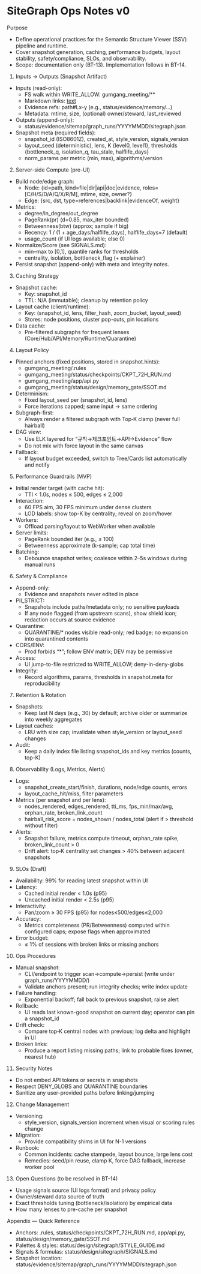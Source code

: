 # SiteGraph Ops Notes v0

Purpose
- Define operational practices for the Semantic Structure Viewer (SSV) pipeline and runtime.
- Cover snapshot generation, caching, performance budgets, layout stability, safety/compliance, SLOs, and observability.
- Scope: documentation only (BT-13). Implementation follows in BT-14.

1) Inputs → Outputs (Snapshot Artifact)
- Inputs (read-only):
  - FS walk within WRITE_ALLOW: gumgang_meeting/**
  - Markdown links: [text](path)
  - Evidence refs: path#Lx-y (e.g., status/evidence/memory/…)
  - Metadata: mtime, size, (optional) owner/steward, last_reviewed
- Outputs (append-only):
  - status/evidence/sitemap/graph_runs/YYYYMMDD/sitegraph.json
- Snapshot meta (required fields):
  - snapshot_id (ISO8601Z), created_at, style_version, signals_version
  - layout_seed (deterministic), lens, K {level0, level1}, thresholds {bottleneck_q, isolation_q, tau_stale, halflife_days}
  - norm_params per metric (min, max), algorithms/version

2) Server-side Compute (pre-UI)
- Build node/edge graph:
  - Node: {id=path, kind=file|dir|api|doc|evidence, roles=[C/H/S/D/A/Q/X/R/M], mtime, size, owner?}
  - Edge: {src, dst, type=references|backlink|evidenceOf, weight}
- Metrics:
  - degree/in_degree/out_degree
  - PageRank(pr) (d=0.85, max_iter bounded)
  - Betweenness(btw) (approx; sample if big)
  - Recency: 1 / (1 + age_days/halflife_days), halflife_days=7 (default)
  - usage_count (if UI logs available; else 0)
- Normalize/Score (see SIGNALS.md):
  - min–max to [0,1], quantile ranks for thresholds
  - centrality, isolation, bottleneck_flag (+ explainer)
- Persist snapshot (append-only) with meta and integrity notes.

3) Caching Strategy
- Snapshot cache:
  - Key: snapshot_id
  - TTL: N/A (immutable); cleanup by retention policy
- Layout cache (client/runtime):
  - Key: (snapshot_id, lens, filter_hash, zoom_bucket, layout_seed)
  - Stores: node positions, cluster pop-outs, pin locations
- Data cache:
  - Pre-filtered subgraphs for frequent lenses (Core/Hub/API/Memory/Runtime/Quarantine)

4) Layout Policy
- Pinned anchors (fixed positions, stored in snapshot.hints):
  - gumgang_meeting/.rules
  - gumgang_meeting/status/checkpoints/CKPT_72H_RUN.md
  - gumgang_meeting/app/api.py
  - gumgang_meeting/status/design/memory_gate/SSOT.md
- Determinism:
  - Fixed layout_seed per (snapshot_id, lens)
  - Force iterations capped; same input → same ordering
- Subgraph-first:
  - Always render a filtered subgraph with Top‑K clamp (never full hairball)
- DAG view:
  - Use ELK layered for “규칙→체크포인트→API→Evidence” flow
  - Do not mix with force layout in the same canvas
- Fallback:
  - If layout budget exceeded, switch to Tree/Cards list automatically and notify

5) Performance Guardrails (MVP)
- Initial render target (with cache hit):
  - TTI < 1.0s, nodes ≤ 500, edges ≤ 2,000
- Interaction:
  - 60 FPS aim, 30 FPS minimum under dense clusters
  - LOD labels: show top-K by centrality; reveal on zoom/hover
- Workers:
  - Offload parsing/layout to WebWorker when available
- Server limits:
  - PageRank bounded iter (e.g., ≤ 100)
  - Betweenness approximate (k-sample; cap total time)
- Batching:
  - Debounce snapshot writes; coalesce within 2–5s windows during manual runs

6) Safety & Compliance
- Append-only:
  - Evidence and snapshots never edited in place
- PII_STRICT:
  - Snapshots include paths/metadata only; no sensitive payloads
  - If any node flagged (from upstream scans), show shield icon; redaction occurs at source evidence
- Quarantine:
  - QUARANTINE/* nodes visible read-only; red badge; no expansion into quarantined contents
- CORS/ENV:
  - Prod forbids “*”; follow ENV matrix; DEV may be permissive
- Access:
  - UI jump-to-file restricted to WRITE_ALLOW; deny-in-deny-globs
- Integrity:
  - Record algorithms, params, thresholds in snapshot.meta for reproducibility

7) Retention & Rotation
- Snapshots:
  - Keep last N days (e.g., 30) by default; archive older or summarize into weekly aggregates
- Layout caches:
  - LRU with size cap; invalidate when style_version or layout_seed changes
- Audit:
  - Keep a daily index file listing snapshot_ids and key metrics (counts, top-K)

8) Observability (Logs, Metrics, Alerts)
- Logs:
  - snapshot_create_start/finish, durations, node/edge counts, errors
  - layout_cache_hit/miss, filter parameters
- Metrics (per snapshot and per lens):
  - nodes_rendered, edges_rendered, tti_ms, fps_min/max/avg, orphan_rate, broken_link_count
  - hairball_risk_score = nodes_shown / nodes_total (alert if > threshold without filter)
- Alerts:
  - Snapshot failure, metrics compute timeout, orphan_rate spike, broken_link_count > 0
  - Drift alert: top‑K centrality set changes > 40% between adjacent snapshots

9) SLOs (Draft)
- Availability: 99% for reading latest snapshot within UI
- Latency:
  - Cached initial render < 1.0s (p95)
  - Uncached initial render < 2.5s (p95)
- Interactivity:
  - Pan/zoom ≥ 30 FPS (p95) for nodes≤500/edges≤2,000
- Accuracy:
  - Metrics completeness (PR/Betweenness) computed within configured caps; expose flags when approximated
- Error budget:
  - ≤ 1% of sessions with broken links or missing anchors

10) Ops Procedures
- Manual snapshot:
  - CLI/endpoint to trigger scan→compute→persist (write under graph_runs/YYYYMMDD/)
  - Validate anchors present; run integrity checks; write index update
- Failure handling:
  - Exponential backoff; fall back to previous snapshot; raise alert
- Rollback:
  - UI reads last known-good snapshot on current day; operator can pin a snapshot_id
- Drift check:
  - Compare top‑K central nodes with previous; log delta and highlight in UI
- Broken links:
  - Produce a report listing missing paths; link to probable fixes (owner, nearest hub)

11) Security Notes
- Do not embed API tokens or secrets in snapshots
- Respect DENY_GLOBS and QUARANTINE boundaries
- Sanitize any user-provided paths before linking/jumping

12) Change Management
- Versioning:
  - style_version, signals_version increment when visual or scoring rules change
- Migration:
  - Provide compatibility shims in UI for N-1 versions
- Runbook:
  - Common incidents: cache stampede, layout bounce, large lens cost
  - Remedies: seed/pin reuse, clamp K, force DAG fallback, increase worker pool

13) Open Questions (to be resolved in BT-14)
- Usage signals source (UI logs format) and privacy policy
- Owner/steward data source of truth
- Exact thresholds tuning (bottleneck/isolation) by empirical data
- How many lenses to pre-cache per snapshot

Appendix — Quick Reference
- Anchors: .rules, status/checkpoints/CKPT_72H_RUN.md, app/api.py, status/design/memory_gate/SSOT.md
- Palettes & styles: status/design/sitegraph/STYLE_GUIDE.md
- Signals & formulas: status/design/sitegraph/SIGNALS.md
- Snapshot location: status/evidence/sitemap/graph_runs/YYYYMMDD/sitegraph.json